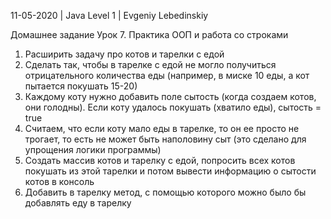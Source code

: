 11-05-2020 | Java Level 1 | Evgeniy Lebedinskiy

Домашнее задание 
Урок 7. Практика ООП и работа со строками
1. Расширить задачу про котов и тарелки с едой
2. Сделать так, чтобы в тарелке с едой не могло получиться отрицательного количества еды (например, в миске 10 еды, а кот пытается покушать 15-20)
3. Каждому коту нужно добавить поле сытость (когда создаем котов, они голодны). Если коту удалось покушать (хватило еды), сытость = true
4. Считаем, что если коту мало еды в тарелке, то он ее просто не трогает, то есть не может быть наполовину сыт (это сделано для упрощения логики программы)
5. Создать массив котов и тарелку с едой, попросить всех котов покушать из этой тарелки и потом вывести информацию о сытости котов в консоль
6. Добавить в тарелку метод, с помощью которого можно было бы добавлять еду в тарелку